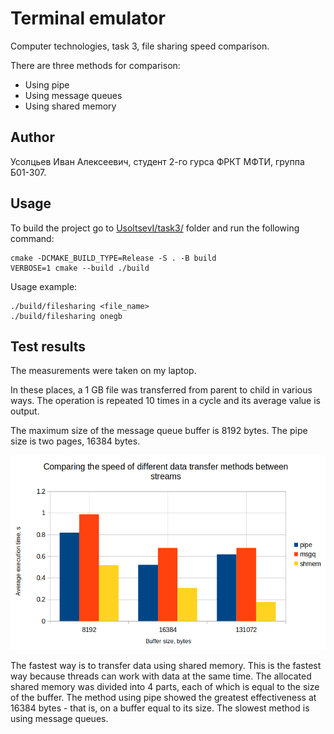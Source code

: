 # Terminal emulator
Computer technologies, task 3, file sharing speed comparison.

There are three methods for comparison:
* Using pipe
* Using message queues
* Using shared memory

## Author
Усолцьев Иван Алексеевич, студент 2-го гурса ФРКТ МФТИ, группа Б01-307.

## Usage
To build the project go to [UsoltsevI/task3/](UsoltsevI/task3/) folder and run the following command:
```
cmake -DCMAKE_BUILD_TYPE=Release -S . -B build
VERBOSE=1 cmake --build ./build
```

Usage example:
```
./build/filesharing <file_name>
./build/filesharing onegb
```

## Test results
The measurements were taken on my laptop. 

In these places, a 1 GB file was transferred from parent to child in various ways. The operation is repeated 10 times in a cycle and its average value is output.

The maximum size of the message queue buffer is 8192 bytes. The pipe size is two pages, 16384 bytes.

![Results](resources/Chart.png)

The fastest way is to transfer data using shared memory. This is the fastest way because threads can work with data at the same time. The allocated shared memory was divided into 4 parts, each of which is equal to the size of the buffer.
The method using pipe showed the greatest effectiveness at 16384 bytes - that is, on a buffer equal to its size.
The slowest method is using message queues.

